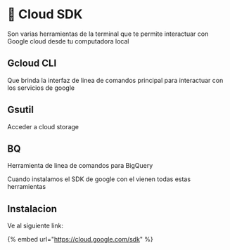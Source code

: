 # 🔭 Cloud SDK

Son varias herramientas de la terminal que te permite interactuar con Google cloud desde tu computadora local

## Gcloud CLI

Que brinda la interfaz de linea de comandos principal para interactuar con los servicios de google

## Gsutil

Acceder a cloud storage&#x20;



## BQ

Herramienta de linea de comandos para BigQuery



Cuando instalamos el SDK de google con el vienen todas estas herramientas&#x20;



## Instalacion

Ve al siguiente link:&#x20;

{% embed url="https://cloud.google.com/sdk" %}
